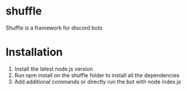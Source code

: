 # shuffle
Shuffle is a framework for discord bots


# Installation
1. Install the latest node.js version
1. Run npm install on the shuffle folder to install all the dependencies
1. Add additional commands or directly run the bot with node index.js
